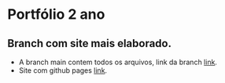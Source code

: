 # Portfólio 2 ano

## Branch com site mais elaborado.

- A branch main contem todos os arquivos, link da branch [link](https://github.com/Gabrielb0rn/portfolio2ano.io).
- Site com github pages [link](https://gabrielb0rn.github.io/portfolio2ano.io/).
